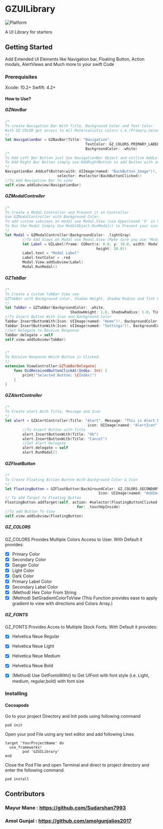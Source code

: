 # GZUILibrary
![Platform](https://img.shields.io/cocoapods/p/GZUILibrary.svg)

A UI Library for starters

## Getting Started

Add Extended UI Elements like Navigation bar, Floating Button, Action modals, AlertViews and Much more to your swift Code

### Prerequisites

Xcode: 10.2+     Swfift: 4.2+

#### How to Use?

##### GZNavBar
``` swift
/* 
To create Navigation Bar With Title, Background Color and Text Color.
With GZ_COLOR get access to All Materialistic colors i.e.(Primary,Secondary,Danger,etc)
*/
let NavigationBar = GZNavBar(Title: "Navigation",
                                     TextColor: GZ_COLORS.PRIMARY_LABEL_COLOR,
                                     BackgroundColor: .white)
/*
To Add Left Bar Button just Use NavigationBar Object and utilise AddLeftButton to add Button with Image
To Add Right Bar Button simply use AddRightButton to add Button with selector
*/
NavigationBar.AddLeftButton(with: UIImage(named: "BackButton_Image")!,
                        selector: #selector(BackButtonClicked))
//To Add Navigation Bar to view
self.view.addSubview(NavigationBar)
```
##### GZModalController
```swift
/*
To Create a Modal Controller and Present it on Controller
Use GZModalController with Background Color.
To add custom subviews on modal use Modal.View (use Uppercased 'V' in View).
To Run the Modal Simply Use ModalObject.RunModal() to Present your custom modal
*/
let Modal = GZModalController(BackgroundColor: .lightGray)
        //To Add Views on Modal use Modal.View (Make sure you use "Modal.View" not "Modal.view")
        let Label = UILabel(frame: CGRect(x: 0.0, y: 10.0, width: Modal.View.frame.width,
                                          height: 20.0))
        Label.text = "Modal Label"
        Label.textColor = .red
        Modal.View.addSubview(Label)
        Modal.RunModal()

```

##### GZTabBar
```swift
/*
To Create a Custom TabBar View use
GZTabBar with Background color, Shadow Height, Shadow Radius and Tint Color(Selected Icon Color)
*/
let TabBar = GZTabBar(BackgroundColor: .white,
                              ShadowHeight: 1.0, ShadowRadius: 1.0, TintColor: .red)
//To Insert Button With Icon and Background Color                              
TabBar.InsertButtonWith(Icon: UIImage(named: "Home")!, BackgroundColor: .white)
TabBar.InsertButtonWith(Icon: UIImage(named: "Settings")!, BackgroundColor: .white)
//Set Delegate to Receive Response
TabBar.delegate = self
self.view.addSubview(TabBar)


/*
To Receive Response Which Button is Clicked
*/
extension ViewController:GZTabBarDelegate{
    func DidReceivedButtonClickAt(Index: Int) {
        print("Selected Button: \(Index)")
    }
}
```
##### GZAlertController
```swift
/*
To Create alert With Title, Message and Icon
*/
let alert = GZAlertController(Title: "Alert", Message: "This is Alert Message",
                                      icon: UIImage(named: "AlertIcon")!)
        //To Insert Button with Title
        alert.InsertButtonWith(Title: "Ok")
        alert.InsertButtonWith(Title: "Cancel")
        //Set Alert Delegate
        alert.delegate = self
        alert.RunModal()

```

##### GZFloatButton
```swift
/*
To Create Floating Action Button With Background Color & Icon
*/
let FloatingButton = GZFloatButton(BackGroundColor: GZ_COLORS.SECONDARY_COLOR,
                                           Icon: UIImage(named: "AddImage")!)
// To add Target to Floating Button
FloatingButton.addTarget(self, action: #selector(FloatingButtonClicked),
                                 for: .touchUpInside)
//To add Button To View
self.view.addSubview(FloatingButton)
```
##### GZ_COLORS
GZ_COLORS Provides Multiple Colors Access to User.
With Default it provides:
- [x] Primary Color
- [x] Secondary Color
- [x] Danger Color
- [x] Light Color
- [x] Dark Color
- [x] Primary Label Color
- [x] Secondary Label Color
- [x] (Method) Hex Color From String
- [x] (Method) SetGradientColorToView (This Function provides ease to apply gradient to view with directions and Colors Array.)

##### GZ_FONTS
GZ_FONTS Provides Acces to Multiple Stock Fonts.
With Default it provides:
- [x] Helvetica Neue Regular
- [x] Helvetica Neue Light
- [x] Helvetica Neue Medium
- [x] Helvetica Neue Bold
- [x] (Method) Use GetFontsWith() to Get UIFont with font style (i.e. Light, medium, regular,bold) with font size


### Installing

#### Cocoapods

Go to your project Directory and Init pods using following command

```
pod init
```

Open your pod File using any text editor and add following Lines

```
target 'YourProjectName' do
  use_frameworks!
    	pod 'GZUILibrary'
end
```
Close the Pod File and open Terminal and direct to project directory and enter the following command.
```
pod install
```


## Contributors
### Mayur Mane :  https://github.com/Sudarshan7993
### Amol Gunjal : https://github.com/amolgunjalios2017

